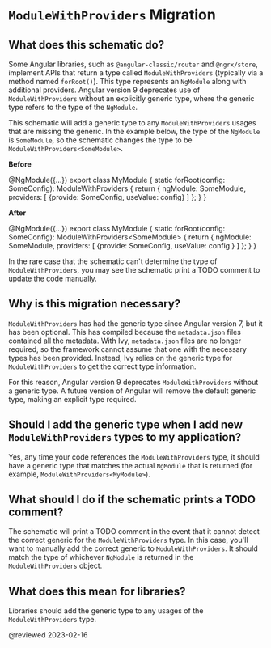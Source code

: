 # `ModuleWithProviders` Migration

## What does this schematic do?

Some Angular libraries, such as `@angular-classic/router` and `@ngrx/store`, implement APIs that return a type called `ModuleWithProviders` \(typically via a method named `forRoot()`\).
This type represents an `NgModule` along with additional providers.
Angular version 9 deprecates use of `ModuleWithProviders` without an explicitly generic type, where the generic type refers to the type of the `NgModule`.

This schematic will add a generic type to any `ModuleWithProviders` usages that are missing the generic.
In the example below, the type of the `NgModule` is `SomeModule`, so the schematic changes the type to be `ModuleWithProviders<SomeModule>`.

**Before**

<code-example format="typescript" language="typescript">

&commat;NgModule({&hellip;})
export class MyModule {
  static forRoot(config: SomeConfig): ModuleWithProviders {
    return {
      ngModule: SomeModule,
      providers: [
        {provide: SomeConfig, useValue: config}
      ]
    };
  }
}

</code-example>

**After**

<code-example format="typescript" language="typescript">

&commat;NgModule({&hellip;})
export class MyModule {
  static forRoot(config: SomeConfig): ModuleWithProviders&lt;SomeModule&gt; {
    return {
      ngModule: SomeModule,
      providers: [
        {provide: SomeConfig, useValue: config }
      ]
    };
  }
}

</code-example>

In the rare case that the schematic can't determine the type of `ModuleWithProviders`, you may see the schematic print a TODO comment to update the code manually.

## Why is this migration necessary?

`ModuleWithProviders` has had the generic type since Angular version 7, but it has been optional.
This has compiled because the `metadata.json` files contained all the metadata.
With Ivy, `metadata.json` files are no longer required, so the framework cannot assume that one with the necessary types has been provided.
Instead, Ivy relies on the generic type for `ModuleWithProviders` to get the correct type information.

For this reason, Angular version 9 deprecates `ModuleWithProviders` without a generic type.
A future version of Angular will remove the default generic type, making an explicit type required.

## Should I add the generic type when I add new `ModuleWithProviders` types to my application?

Yes, any time your code references the `ModuleWithProviders` type, it should have a generic type that matches the actual `NgModule` that is returned \(for example, `ModuleWithProviders<MyModule>`\).

## What should I do if the schematic prints a TODO comment?

The schematic will print a TODO comment in the event that it cannot detect the correct generic for the `ModuleWithProviders` type.
In this case, you'll want to manually add the correct generic to `ModuleWithProviders`.
It should match the type of whichever `NgModule` is returned in the `ModuleWithProviders` object.

## What does this mean for libraries?

Libraries should add the generic type to any usages of the `ModuleWithProviders` type.

<!-- links -->

<!-- external links -->

<!-- end links -->

@reviewed 2023-02-16
